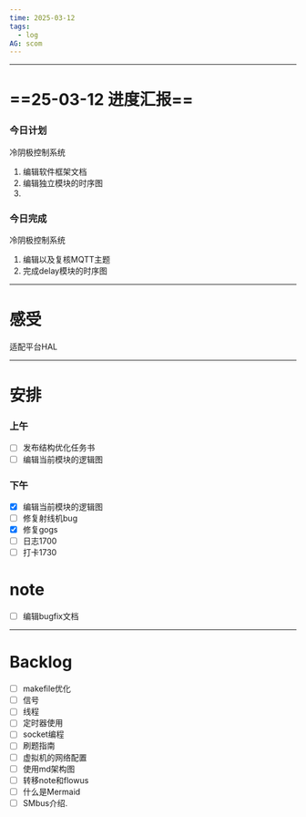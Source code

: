 ```yaml
---
time: 2025-03-12
tags:
  - log
AG: scom
---
```

---
# ==25-03-12 进度汇报==
### 今日计划
冷阴极控制系统
1. 编辑软件框架文档
2. 编辑独立模块的时序图
3. 
### 今日完成
冷阴极控制系统
1. 编辑以及复核MQTT主题
2. 完成delay模块的时序图

--- 
# 感受
适配平台HAL


--- 
# 安排

### 上午
- [ ] 发布结构优化任务书
- [ ] 编辑当前模块的逻辑图

### 下午
- [x] 编辑当前模块的逻辑图
- [ ] 修复射线机bug
- [x] 修复gogs
- [ ] 日志1700
- [ ] 打卡1730
# note
- [ ] 编辑bugfix文档

--- 
# Backlog
- [ ] makefile优化
- [ ] 信号
- [ ] 线程
- [ ] 定时器使用
- [ ] socket编程
- [ ] 刷题指南
- [ ] 虚拟机的网络配置
- [ ] 使用md架构图
- [ ] 转移note和flowus
- [ ] 什么是Mermaid
- [ ] SMbus介绍.
